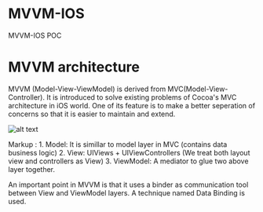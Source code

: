 # MVVM-IOS
MVVM-IOS POC

# MVVM architecture
MVVM (Model-View-ViewModel) is derived from MVC(Model-View-Controller). It is introduced to solve existing problems of Cocoa's MVC architecture in iOS world. One of its feature is to make a better seperation of concerns so that it is easier to maintain and extend.

![alt text](https://cdn-images-1.medium.com/max/1600/1*Tb8dnc4-CN8ht1Sk72-Avg.png)

Markup : 1. Model: It is simillar to model layer in MVC (contains data business logic)
         2. View: UIViews + UIViewControllers (We treat both layout view and controllers as View)
         3. ViewModel: A mediator to glue two above layer together.
          
An important point in MVVM is that it uses a binder as communication tool between View and ViewModel layers. A technique named Data Binding is used.

